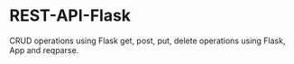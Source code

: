 # REST-API-Flask
CRUD operations using Flask
get, post, put, delete operations using Flask, App and reqparse.
